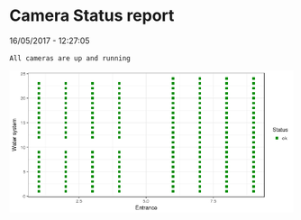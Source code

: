 Camera Status report
================
16/05/2017 - 12:27:05

    All cameras are up and running

![](camreport_files/figure-markdown_github/unnamed-chunk-2-1.png)
